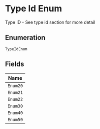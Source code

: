
# Type Id Enum

Type ID - See type id section for more detail

## Enumeration

`TypeIdEnum`

## Fields

| Name |
|  --- |
| `Enum20` |
| `Enum21` |
| `Enum22` |
| `Enum30` |
| `Enum40` |
| `Enum50` |

